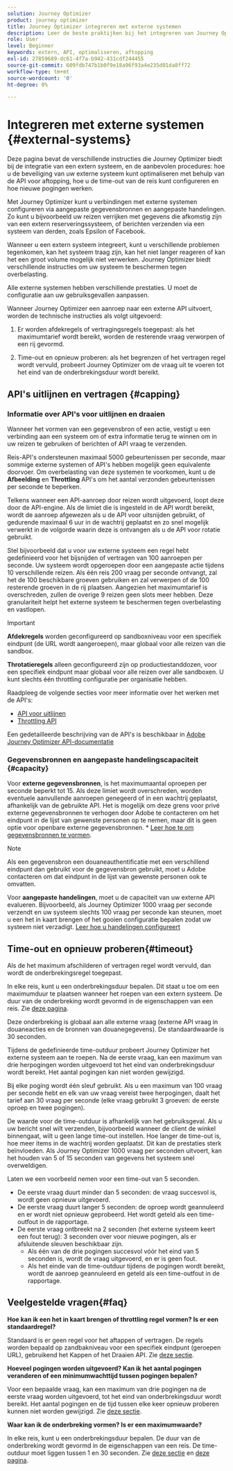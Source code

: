 ```yaml
---
solution: Journey Optimizer
product: journey optimizer
title: Journey Optimizer integreren met externe systemen
description: Leer de beste praktijken bij het integreren van Journey Optimizer met externe systemen
role: User
level: Beginner
keywords: extern, API, optimaliseren, aftopping
exl-id: 27859689-dc61-4f7a-b942-431cdf244455
source-git-commit: 609fdb747b1b0f9e18a96f93a4e235d01da8ff72
workflow-type: tm+mt
source-wordcount: '0'
ht-degree: 0%

---
```


# Integreren met externe systemen {#external-systems}

Deze pagina bevat de verschillende instructies die Journey Optimizer biedt bij de integratie van een extern systeem, en de aanbevolen procedures: hoe u de beveiliging van uw externe systeem kunt optimaliseren met behulp van de API voor aftopping, hoe u de time-out van de reis kunt configureren en hoe nieuwe pogingen werken.

Met Journey Optimizer kunt u verbindingen met externe systemen configureren via aangepaste gegevensbronnen en aangepaste handelingen. Zo kunt u bijvoorbeeld uw reizen verrijken met gegevens die afkomstig zijn van een extern reserveringssysteem, of berichten verzenden via een systeem van derden, zoals Epsilon of Facebook.

Wanneer u een extern systeem integreert, kunt u verschillende problemen tegenkomen, kan het systeem traag zijn, kan het niet langer reageren of kan het een groot volume mogelijk niet verwerken. Journey Optimizer biedt verschillende instructies om uw systeem te beschermen tegen overbelasting.

Alle externe systemen hebben verschillende prestaties. U moet de configuratie aan uw gebruiksgevallen aanpassen.

Wanneer Journey Optimizer een aanroep naar een externe API uitvoert, worden de technische instructies als volgt uitgevoerd:

1. Er worden afdekregels of vertragingsregels toegepast: als het maximumtarief wordt bereikt, worden de resterende vraag verworpen of een rij gevormd.

2. Time-out en opnieuw proberen: als het begrenzen of het vertragen regel wordt vervuld, probeert Journey Optimizer om de vraag uit te voeren tot het eind van de onderbrekingsduur wordt bereikt.

## API&#39;s uitlijnen en vertragen {#capping}

### Informatie over API&#39;s voor uitlijnen en draaien

Wanneer het vormen van een gegevensbron of een actie, vestigt u een verbinding aan een systeem om of extra informatie terug te winnen om in uw reizen te gebruiken of berichten of API vraag te verzenden.

Reis-API&#39;s ondersteunen maximaal 5000 gebeurtenissen per seconde, maar sommige externe systemen of API&#39;s hebben mogelijk geen equivalente doorvoer. Om overbelasting van deze systemen te voorkomen, kunt u de **Afbeelding** en **Throttling** API&#39;s om het aantal verzonden gebeurtenissen per seconde te beperken.

Telkens wanneer een API-aanroep door reizen wordt uitgevoerd, loopt deze door de API-engine. Als de limiet die is ingesteld in de API wordt bereikt, wordt de aanroep afgewezen als u de API voor uitsnijden gebruikt, of gedurende maximaal 6 uur in de wachtrij geplaatst en zo snel mogelijk verwerkt in de volgorde waarin deze is ontvangen als u de API voor rotatie gebruikt.

Stel bijvoorbeeld dat u voor uw externe systeem een regel hebt gedefinieerd voor het bijsnijden of vertragen van 100 aanroepen per seconde. Uw systeem wordt opgeroepen door een aangepaste actie tijdens 10 verschillende reizen. Als één reis 200 vraag per seconde ontvangt, zal het de 100 beschikbare groeven gebruiken en zal verwerpen of de 100 resterende groeven in de rij plaatsen. Aangezien het maximumtarief is overschreden, zullen de overige 9 reizen geen slots meer hebben. Deze granulariteit helpt het externe systeem te beschermen tegen overbelasting en vastlopen.

>[!IMPORTANT]
>
>**Afdekregels** worden geconfigureerd op sandboxniveau voor een specifiek eindpunt (de URL wordt aangeroepen), maar globaal voor alle reizen van die sandbox.
>
>**Throtatieregels** alleen geconfigureerd zijn op productiestanddozen, voor een specifiek eindpunt maar globaal voor alle reizen over alle sandboxen. U kunt slechts één throttling configuratie per organisatie hebben.

Raadpleeg de volgende secties voor meer informatie over het werken met de API&#39;s:

* [API voor uitlijnen](capping.md)
* [Throttling API](throttling.md)

Een gedetailleerde beschrijving van de API&#39;s is beschikbaar in [Adobe Journey Optimizer API-documentatie](https://developer.adobe.com/journey-optimizer-apis/references/journeys/)

### Gegevensbronnen en aangepaste handelingscapaciteit {#capacity}

Voor **externe gegevensbronnen**, is het maximumaantal oproepen per seconde beperkt tot 15. Als deze limiet wordt overschreden, worden eventuele aanvullende aanroepen genegeerd of in een wachtrij geplaatst, afhankelijk van de gebruikte API. Het is mogelijk om deze grens voor privé externe gegevensbronnen te verhogen door Adobe te contacteren om het eindpunt in de lijst van gewenste personen op te nemen, maar dit is geen optie voor openbare externe gegevensbronnen. * [Leer hoe te om gegevensbronnen te vormen](../datasource/about-data-sources.md).

>[!NOTE]
>
>Als een gegevensbron een douaneauthentificatie met een verschillend eindpunt dan gebruikt voor de gegevensbron gebruikt, moet u Adobe contacteren om dat eindpunt in de lijst van gewenste personen ook te omvatten.

Voor **aangepaste handelingen**, moet u de capaciteit van uw externe API evalueren. Bijvoorbeeld, als Journey Optimizer 1000 vraag per seconde verzendt en uw systeem slechts 100 vraag per seconde kan steunen, moet u een het in kaart brengen of het gooien configuratie bepalen zodat uw systeem niet verzadigt. [Leer hoe u handelingen configureert](../action/action.md)

## Time-out en opnieuw proberen{#timeout}

Als de het maximum afschilderen of vertragen regel wordt vervuld, dan wordt de onderbrekingsregel toegepast.

In elke reis, kunt u een onderbrekingsduur bepalen. Dit staat u toe om een maximumduur te plaatsen wanneer het roepen van een extern systeem. De duur van de onderbreking wordt gevormd in de eigenschappen van een reis. Zie [deze pagina](../building-journeys/journey-gs.md#timeout_and_error).

Deze onderbreking is globaal aan alle externe vraag (externe API vraag in douaneacties en de bronnen van douanegegevens). De standaardwaarde is 30 seconden.

Tijdens de gedefinieerde time-outduur probeert Journey Optimizer het externe systeem aan te roepen. Na de eerste vraag, kan een maximum van drie herpogingen worden uitgevoerd tot het eind van onderbrekingsduur wordt bereikt. Het aantal pogingen kan niet worden gewijzigd.

Bij elke poging wordt één sleuf gebruikt. Als u een maximum van 100 vraag per seconde hebt en elk van uw vraag vereist twee herpogingen, daalt het tarief aan 30 vraag per seconde (elke vraag gebruikt 3 groeven: de eerste oproep en twee pogingen).

De waarde voor de time-outduur is afhankelijk van het gebruiksgeval. Als u uw bericht snel wilt verzenden, bijvoorbeeld wanneer de client de winkel binnengaat, wilt u geen lange time-out instellen. Hoe langer de time-out is, hoe meer items in de wachtrij worden geplaatst. Dit kan de prestaties sterk beïnvloeden. Als Journey Optimizer 1000 vraag per seconden uitvoert, kan het houden van 5 of 15 seconden van gegevens het systeem snel overweldigen.

Laten we een voorbeeld nemen voor een time-out van 5 seconden.

* De eerste vraag duurt minder dan 5 seconden: de vraag succesvol is, wordt geen opnieuw uitgevoerd.
* De eerste vraag duurt langer 5 seconden: de oproep wordt geannuleerd en er wordt niet opnieuw geprobeerd. Het wordt geteld als een time-outfout in de rapportage.
* De eerste vraag ontbreekt na 2 seconden (het externe systeem keert een fout terug): 3 seconden over voor nieuwe pogingen, als er afsluitende sleuven beschikbaar zijn.
   * Als één van de drie pogingen succesvol vóór het eind van 5 seconden is, wordt de vraag uitgevoerd, en er is geen fout.
   * Als het einde van de time-outduur tijdens de pogingen wordt bereikt, wordt de aanroep geannuleerd en geteld als een time-outfout in de rapportage.

## Veelgestelde vragen{#faq}

**Hoe kan ik een het in kaart brengen of throttling regel vormen? Is er een standaardregel?**

Standaard is er geen regel voor het aftappen of vertragen. De regels worden bepaald op zandbakniveau voor een specifiek eindpunt (geroepen URL), gebruikend het Kappen of het Draaien API. Zie [deze sectie](../configuration/external-systems.md#capping).

**Hoeveel pogingen worden uitgevoerd? Kan ik het aantal pogingen veranderen of een minimumwachttijd tussen pogingen bepalen?**

Voor een bepaalde vraag, kan een maximum van drie pogingen na de eerste vraag worden uitgevoerd, tot het eind van onderbrekingsduur wordt bereikt. Het aantal pogingen en de tijd tussen elke keer opnieuw proberen kunnen niet worden gewijzigd. Zie [deze sectie](../configuration/external-systems.md#timeout).

**Waar kan ik de onderbreking vormen? Is er een maximumwaarde?**

In elke reis, kunt u een onderbrekingsduur bepalen. De duur van de onderbreking wordt gevormd in de eigenschappen van een reis. De time-outduur moet liggen tussen 1 en 30 seconden. Zie [deze sectie](../configuration/external-systems.md#timeout) en [deze pagina](../building-journeys/journey-gs.md#timeout_and_error).